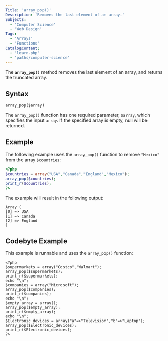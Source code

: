 ```yaml
---
Title: 'array_pop()'
Description: 'Removes the last element of an array.'
Subjects:
  - 'Computer Science'
  - 'Web Design'
Tags:
  - 'Arrays'
  - 'Functions'
CatalogContent:
  - 'learn-php'
  - 'paths/computer-science'
---
```


The **`array_pop()`** method removes the last element of an array, and returns the truncated array.

## Syntax

```pseudo
array_pop($array)
```

The `array_pop()` function has one required parameter, `$array`, which specifies the input `array`.
If the specified array is empty, null will be returned.

## Example

The following example uses the `array_pop()` function to remove `"Mexico"` from the array `$countries`:

```php
<?php
$countries = array("USA","Canada","England","Mexico");
array_pop($countries);
print_r($countries);
?>
```

The example will result in the following output:

```shell
Array (
[0] => USA
[1] => Canada
[2] => England
)
```

## Codebyte Example

This example is runnable and uses the `array_pop()` function:

```codebyte/php
<?php
$supermarkets = array("Costco","Walmart");
array_pop($supermarkets);
print_r($supermarkets);
echo "\n";
$companies = array("Microsoft");
array_pop($companies);
print_r($companies);
echo "\n";
$empty_array = array();
array_pop($empty_array);
print_r($empty_array);
echo "\n";
$Electronic_devices = array("a"=>"Television","b"=>"Laptop");
array_pop($Electronic_devices);
print_r($Electronic_devices);
?>
```

